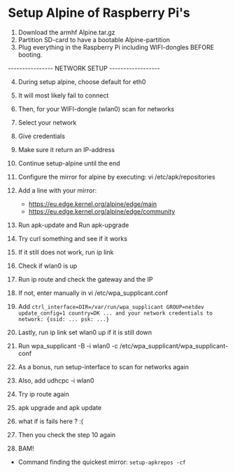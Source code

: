 # Setup Alpine of Raspberry Pi's

1. Download the armhf Alpine.tar.gz
2. Partition SD-card to have a bootable Alpine-partition
3. Plug everything in the Raspberry Pi including WIFI-dongles BEFORE booting.

---------------- NETWORK SETUP ------------------

4. During setup alpine, choose default for eth0 
5. It will most likely fail to connect
5. Then, for your WIFI-dongle (wlan0) scan for networks
6. Select your network
7. Give credentials
8. Make sure it return an IP-address
9. Continue setup-alpine until the end
10. Configure the mirror for alpine by executing: vi /etc/apk/repositories
11. Add a line with your mirror: 
    * https://eu.edge.kernel.org/alpine/edge/main
    * https://eu.edge.kernel.org/alpine/edge/community
12. Run apk-update and Run apk-upgrade
13. Try curl something and see if it works
14. If it still does not work, run ip link
15. Check if wlan0 is up
16. Run ip route and check the gateway and the IP
17. If not, enter manually in vi /etc/wpa_supplicant.conf
18. Add
`ctrl_interface=DIR=/var/run/wpa_supplicant GROUP=netdev
update_config=1
country=DK
... and your network credentials to network: {ssid: ... psk: ...}`
    
1.  Lastly, run ip link set wlan0 up if it is still down
2.  Run wpa_supplicant -B -i wlan0 -c /etc/wpa_supplicant/wpa_supplicant-conf
3.  As a bonus, run setup-interface to scan for networks again
4.  Also, add udhcpc -i wlan0
5.  Try ip route again
6.  apk upgrade and apk update
7.  what if is fails here ? :(
8.  Then you check the step 10 again
9.  BAM!


* Command finding the quickest mirror:
`setup-apkrepos -cf`
